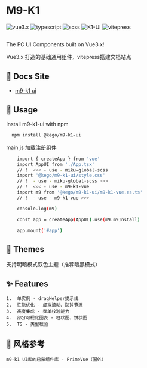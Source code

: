 # M9-K1

![vue3.x](https://img.shields.io/badge/Tor-7D4698?style=for-the-badge&logo=Tor-Browser&logoColor=white)
![typescript](https://img.shields.io/badge/Firefox-FF7139?style=for-the-badge&logo=Firefox-Browser&logoColor=white)
![scss](https://img.shields.io/badge/Binance-FCD535?style=for-the-badge&logo=binance&logoColor=white)
![K1-UI](https://img.shields.io/badge/Amp-005AF0?style=for-the-badge&logo=amp&logoColor=white)
![vitepress](https://img.shields.io/badge/Bitcoin-000?style=for-the-badge&logo=bitcoin&logoColor=white)

##

The PC UI Components built on Vue3.x!

Vue3.x 打造的基础通用组件，vitepress搭建文档站点

## 📄 Docs Site

 - [m9-k1 ui](https://k1-dog.github.io/components/k1-boot.html)

## 📔 Usage

Install m9-k1-ui with npm

```bash
  npm install @kego/m9-k1-ui
```
main.js 加载注册组件
```bash
    import { createApp } from 'vue'
    import AppUI from './App.tsx'
    // !  <<< - use - miku-global-scss
    import '@kego/m9-k1-ui/style.css'
    // !  - use - miku-global-scss >>>
    // !  <<< - use - m9-k1-vue
    import m9 from '@kego/m9-k1-ui/m9-k1-vue.es.ts'
    // !  - use - m9-k1-vue >>>

    console.log(m9)

    const app = createApp(AppUI).use(m9.m9Install)

    app.mount('#app')

```
    
## 👗 Themes

支持明暗模式双色主题（推荐暗黑模式）

## ✨ Features
    1.  单实例 - dragHelper提示线
    2.  性能优化 - 虚拟滚动、防抖节流
    3.  高度集成 - 表单校验能力
    4.  部分可视化图表 - 柱状图、饼状图
    5.  TS - 类型校验

## 💎 风格参考
    m9-k1 UI库的启蒙组件库 - PrimeVue（国外）
